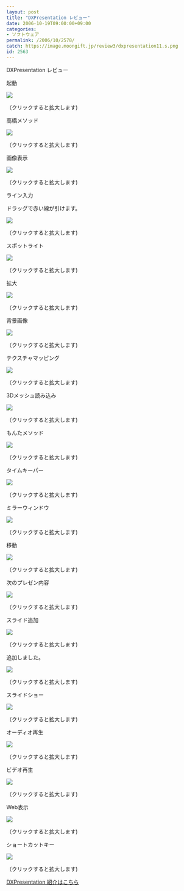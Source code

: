 ```yaml
---
layout: post
title: "DXPresentation レビュー"
date: 2006-10-19T09:00:00+09:00
categories:
- ソフトウェア
permalink: /2006/10/2578/
catch: https://image.moongift.jp/review3/dxpresentation11.s.png
id: 2563
---
```

DXPresentation レビュー  
<!--more-->

起動

  

[![](https://image.moongift.jp/review3/dxpresentation01.s.png)](https://image.moongift.jp/review3/dxpresentation01.png)  
  
（クリックすると拡大します)

  

高橋メソッド

  

[![](https://image.moongift.jp/review3/dxpresentation02.s.png)](https://image.moongift.jp/review3/dxpresentation02.png)  
  
（クリックすると拡大します)

  

画像表示

  

[![](https://image.moongift.jp/review3/dxpresentation03.s.png)](https://image.moongift.jp/review3/dxpresentation03.png)  
  
（クリックすると拡大します)

  

ライン入力

  

ドラッグで赤い線が引けます。

  

[![](https://image.moongift.jp/review3/dxpresentation04.s.png)](https://image.moongift.jp/review3/dxpresentation04.png)  
  
（クリックすると拡大します)

  

スポットライト

  

[![](https://image.moongift.jp/review3/dxpresentation05.s.png)](https://image.moongift.jp/review3/dxpresentation05.png)  
  
（クリックすると拡大します)

  

拡大

  

[![](https://image.moongift.jp/review3/dxpresentation06.s.png)](https://image.moongift.jp/review3/dxpresentation06.png)  
  
（クリックすると拡大します)

  

背景画像

  

[![](https://image.moongift.jp/review3/dxpresentation07.s.png)](https://image.moongift.jp/review3/dxpresentation07.png)  
  
（クリックすると拡大します)

  

テクスチャマッピング

  

[![](https://image.moongift.jp/review3/dxpresentation08.s.png)](https://image.moongift.jp/review3/dxpresentation08.png)  
  
（クリックすると拡大します)

  

3Dメッシュ読み込み

  

[![](https://image.moongift.jp/review3/dxpresentation09.s.png)](https://image.moongift.jp/review3/dxpresentation09.png)  
  
（クリックすると拡大します)

  

もんたメソッド

  

[![](https://image.moongift.jp/review3/dxpresentation10.s.png)](https://image.moongift.jp/review3/dxpresentation10.png)  
  
（クリックすると拡大します)

  

タイムキーパー

  

[![](https://image.moongift.jp/review3/dxpresentation11.s.png)](https://image.moongift.jp/review3/dxpresentation11.png)  
  
（クリックすると拡大します)

  

ミラーウィンドウ

  

[![](https://image.moongift.jp/review3/dxpresentation12.s.png)](https://image.moongift.jp/review3/dxpresentation12.png)  
  
（クリックすると拡大します)

  

移動

  

[![](https://image.moongift.jp/review3/dxpresentation13.s.png)](https://image.moongift.jp/review3/dxpresentation13.png)  
  
（クリックすると拡大します)

  

次のプレゼン内容

  

[![](https://image.moongift.jp/review3/dxpresentation14.s.png)](https://image.moongift.jp/review3/dxpresentation14.png)  
  
（クリックすると拡大します)

  

スライド追加

  

[![](https://image.moongift.jp/review3/dxpresentation15.s.png)](https://image.moongift.jp/review3/dxpresentation15.png)  
  
（クリックすると拡大します)

  

追加しました。

  

[![](https://image.moongift.jp/review3/dxpresentation16.s.png)](https://image.moongift.jp/review3/dxpresentation16.png)  
  
（クリックすると拡大します)

  

スライドショー

  

[![](https://image.moongift.jp/review3/dxpresentation17.s.png)](https://image.moongift.jp/review3/dxpresentation17.png)  
  
（クリックすると拡大します)

  

オーディオ再生

  

[![](https://image.moongift.jp/review3/dxpresentation18.s.png)](https://image.moongift.jp/review3/dxpresentation18.png)  
  
（クリックすると拡大します)

  

ビデオ再生

  

[![](https://image.moongift.jp/review3/dxpresentation19.s.png)](https://image.moongift.jp/review3/dxpresentation19.png)  
  
（クリックすると拡大します)

  

Web表示

  

[![](https://image.moongift.jp/review3/dxpresentation20.s.png)](https://image.moongift.jp/review3/dxpresentation20.png)  
  
（クリックすると拡大します)

  

ショートカットキー

  

[![](https://image.moongift.jp/review3/dxpresentation21.s.png)](https://image.moongift.jp/review3/dxpresentation21.png)  
  
（クリックすると拡大します)

  

[DXPresentation 紹介はこちら](http://fw.moongift.jp/intro/i-2577.html)

